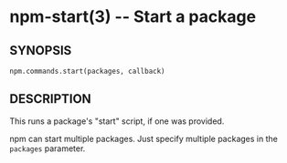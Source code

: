 npm-start(3) -- Start a package
===============================
































<extoc></extoc>

## SYNOPSIS

    npm.commands.start(packages, callback)

## DESCRIPTION

This runs a package's "start" script, if one was provided.

npm can start multiple packages. Just specify multiple packages in the
`packages` parameter.
